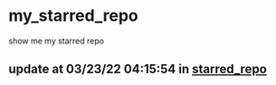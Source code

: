 # my_starred_repo
show me my starred repo

update at 03/23/22 04:15:54 in [starred_repo](./index.html)
---

